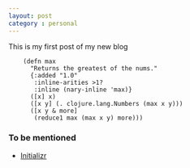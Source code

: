 ```yaml
---
layout: post
category : personal
---
```

This is my first post of my new blog

```
    (defn max
      "Returns the greatest of the nums."
      {:added "1.0"
       :inline-arities >1?
       :inline (nary-inline 'max)}
      ([x] x)
      ([x y] (. clojure.lang.Numbers (max x y)))
      ([x y & more]
       (reduce1 max (max x y) more)))
```

### To be mentioned
* [Initializr](http://www.initializr.com/)

